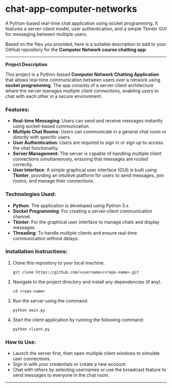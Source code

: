 # chat-app-computer-networks
A Python-based real-time chat application using socket programming. It features a server-client model, user authentication, and a simple Tkinter GUI for messaging between multiple users.


Based on the files you provided, here is a suitable description to add to your GitHub repository for the **Computer Network course chatting app**:

---

**Project Description**

This project is a Python-based **Computer Network Chatting Application** that allows real-time communication between users over a network using **socket programming**. The app consists of a server-client architecture where the server manages multiple client connections, enabling users to chat with each other in a secure environment.

### Features:
- **Real-time Messaging**: Users can send and receive messages instantly using socket-based communication.
- **Multiple Chat Rooms**: Users can communicate in a general chat room or directly with specific users.
- **User Authentication**: Users are required to sign in or sign up to access the chat functionality.
- **Server Management**: The server is capable of handling multiple client connections simultaneously, ensuring that messages are routed correctly.
- **User Interface**: A simple graphical user interface (GUI) is built using **Tkinter**, providing an intuitive platform for users to send messages, join rooms, and manage their connections.

### Technologies Used:
- **Python**: The application is developed using Python 3.x.
- **Socket Programming**: For creating a server-client communication channel.
- **Tkinter**: For the graphical user interface to manage chats and display messages.
- **Threading**: To handle multiple clients and ensure real-time communication without delays.

### Installation Instructions:
1. Clone this repository to your local machine.
   ```
   git clone https://github.com/<username>/<repo-name>.git
   ```
2. Navigate to the project directory and install any dependencies (if any).
   ```
   cd <repo-name>
   ```
3. Run the server using the command:
   ```
   python main.py
   ```
4. Start the client application by running the following command:
   ```
   python client.py
   ```

### How to Use:
- Launch the server first, then open multiple client windows to simulate user connections.
- Sign in with your credentials or create a new account.
- Chat with others by selecting usernames or use the broadcast feature to send messages to everyone in the chat room.

---

